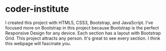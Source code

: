 # coder-institute
I created this project with HTML5, CSS3,  Bootstrap, and JavaScript. I've focused more on Bootstrap in this project because Bootstrap is the perfect Responsive Design for any device. Each section has a layout with Bootstrap Grid. This project attracts any person. It's great to see every section. I think this webpage will fascinate you.
